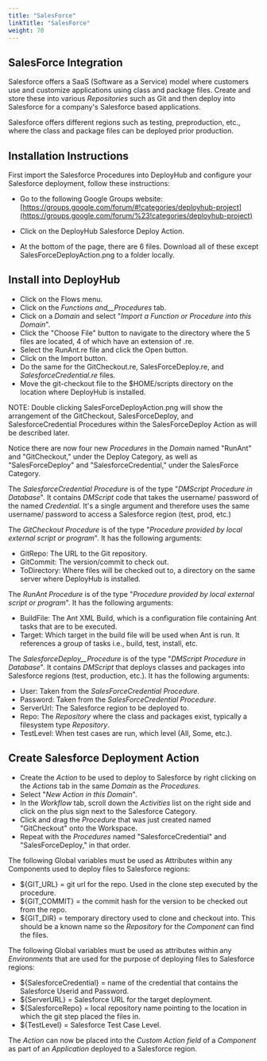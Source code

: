```yaml
---
title: "SalesForce"
linkTitle: "SalesForce"
weight: 70
---
```

## SalesForce Integration

Salesforce offers a SaaS (Software as a Service) model where customers use and customize applications using class and package files. Create and store these into various _Repositories_ such as Git and then deploy into Salesforce for a company&#39;s Salesforce based applications.

Salesforce offers different regions such as testing, preproduction, etc., where the class and package files can be deployed prior production.

## Installation Instructions

First import the Salesforce Procedures into DeployHub and configure your Salesforce deployment, follow these instructions:

- Go to the following Google Groups website: [https://groups.google.com/forum/#!categories/deployhub-project](https://groups.google.com/forum/%23!categories/deployhub-project)

- Click on the DeployHub Salesforce Deploy Action.

- At the bottom of the page, there are 6 files. Download all of these except SalesForceDeployAction.png to a folder locally.

## Install into DeployHub

- Click on the Flows menu.
- Click on the _Functions and__Procedures_ tab.
- Click on a _Domain_ and select &quot;_Import a Function or Procedure into this Domain_&quot;.
- Click the &quot;Choose File&quot; button to navigate to the directory where the 5 files are located, 4 of which have an extension of .re.
- Select the RunAnt.re file and click the Open button.
- Click on the Import button.
- Do the same for the GitCheckout.re, SalesForceDeploy.re, and _SalesforceCredential.re_ files.
- Move the git-checkout file to the $HOME/scripts directory on the location where DeployHub is installed.

NOTE: Double clicking SalesForceDeployAction.png will show the arrangement of the GitCheckout, SalesForceDeploy, and SalesforceCredential Procedures within the SalesForceDeploy Action as will be described later.

Notice there are now four new _Procedures_ in the _Domain_ named &quot;RunAnt&quot; and &quot;GitCheckout,&quot; under the Deploy Category, as well as &quot;SalesForceDeploy&quot; and &quot;SalesforceCredential,&quot; under the SalesForce Category.

The _SalesforceCredential Procedure_ is of the type &quot;_DMScript Procedure in Database_&quot;. It contains _DMScript_ code that takes the username/ password of the named _Credential_. It&#39;s a single argument and therefore uses the same username/ password to access a Salesforce region (test, prod, etc.)

The _GitCheckout Procedure_ is of the type &quot;_Procedure provided by local external script or program_&quot;. It has the following arguments:

- GitRepo: The URL to the Git repository.
- GitCommit: The version/commit to check out.
- ToDirectory: Where files will be checked out to, a directory on the same server where DeployHub is installed.

The _RunAnt Procedure_ is of the type &quot;_Procedure provided by local external script or program_&quot;. It has the following arguments:

- BuildFile: The Ant XML Build, which is a configuration file containing Ant tasks that are to be executed.
- Target: Which target in the build file will be used when Ant is run. It references a group of tasks i.e., build, test, install, etc.

The _SalesforceDeploy__Procedure_ is of the type &quot;_DMScript Procedure in Database_&quot;. It contains _DMScript_ that deploys classes and packages into Salesforce regions (test, production, etc.). It has the following arguments:

- User: Taken from the _SalesForceCredential Procedure_.
- Password: Taken from the _SalesForceCredential Procedure_.
- ServerUrl: The Salesforce region to be deployed to.
- Repo: The _Repository_ where the class and packages exist, typically a filesystem type _Repository_.
- TestLevel: When test cases are run, which level (All, Some, etc.).

## Create Salesforce Deployment Action

- Create the _Action_ to be used to deploy to Salesforce by right clicking on the _Actions_ tab in the same _Domain_ as the _Procedures._
- Select &quot;_New Action in this Domain_&quot;.
- In the _Workflow_ tab, scroll down the _Activities_ list on the right side and click on the plus sign next to the Salesforce Category.
- Click and drag the _Procedure_ that was just created named &quot;GitCheckout&quot; onto the Workspace.
- Repeat with the _Procedures_ named &quot;SalesforceCredential&quot; and &quot;SalesForceDeploy,&quot; in that order.

The following Global variables must be used as Attributes within any Components used to deploy files to Salesforce regions:

- ${GIT\_URL} = git url for the repo. Used in the clone step executed by the procedure.
- ${GIT\_COMMIT} = the commit hash for the version to be checked out from the repo.
- ${GIT\_DIR} = temporary directory used to clone and checkout into. This should be a known name so the _Repository_ for the _Component_ can find the files.

The following Global variables must be used as attributes within any _Environments_ that are used for the purpose of deploying files to Salesforce regions:

- ${SalesforceCredential} = name of the credential that contains the Salesforce Userid and Password.
- ${ServerURL} = Salesforce URL for the target deployment.
- ${SalesforceRepo} = local repository name pointing to the location in which the git step placed the files in.
- ${TestLevel} = Salesforce Test Case Level.

The _Action_ can now be placed into the _Custom Action field_ of a _Component_ as part of an _Application_ deployed to a Salesforce region.

